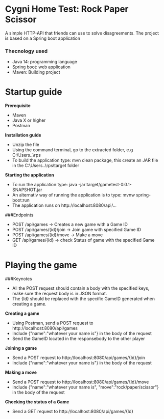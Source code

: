 # Cygni Home Test: Rock Paper Scissor
A simple HTTP-API that friends can use to solve disagreements. 
The project is based on a Spring boot application

### Thecnology used
* Java 14: programming language
* Spring boot: web application
* Maven: Building project

Startup guide
=
<b>Prerequisite</b>
  * Maven 
  * Java X or higher
  * Postman
  


<b>Installation guide</b>
* Unzip the file 
* Using the command terminal, go to the extracted folder, e.g C:\Users\..\rps
* To build the application type: mvn clean package, this create an JAR file in the C:\Users\..\rps\target folder

<b>Starting the application</b>
* To run the application type: java -jar target/gametest-0.0.1-SNAPSHOT.jar
* An alternativ way of running the application is to type: mvnw spring-boot:run
* The application runs on http://localhost:8080/api/...

###Endpoints
* POST /api/games  -> Creates a new game with a Game ID 
* POST /api/games/{id}/join -> Join game with specified Game ID 
*  POST /api/games/{id}/move -> Make a move
*  GET /api/games/{id}  -> check Status of game with the specified Game ID

Playing the game
=
###Keynotes
* All the POST request should contain a body with the specified keys, make sure the request body is in JSON format.
* The {Id} should be replaced with the specific GameID generated when creating a game.

<b>Creating a game</b>
* Using Postman, send a POST request to http://localhost:8080/api/games
* Include {"name":"whatever your name is"} in the body of the request
* Send the GameID located in the responsebody to the other player

<b>Joining a game</b>
* Send a POST request to http://localhost:8080/api/games/{Id}/join
* Include {"name":"whatever your name is"} in the body of the request

<b>Making a move</b>
* Send a POST request to http://localhost:8080/api/games/{Id}/move
* Include {"name":"whatever your name is", "move":"rock/paper/scissor"} in the body of the request

<b>Checking the status of a Game</b>
* Send a GET request to http://localhost:8080/api/games/{Id}


